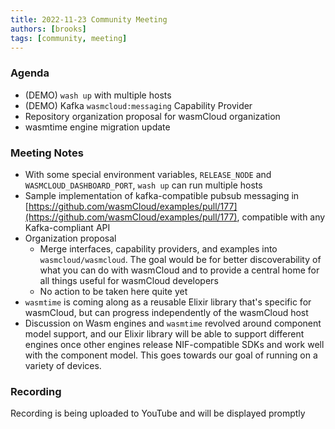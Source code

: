 ```yaml
---
title: 2022-11-23 Community Meeting
authors: [brooks]
tags: [community, meeting]
---
```


### Agenda
- (DEMO) `wash up` with multiple hosts
- (DEMO) Kafka `wasmcloud:messaging` Capability Provider 
- Repository organization proposal for wasmCloud organization 
- wasmtime engine migration update

<!--truncate-->

### Meeting Notes
- With some special environment variables, `RELEASE_NODE` and `WASMCLOUD_DASHBOARD_PORT`, `wash up` can run multiple hosts
- Sample implementation of kafka-compatible pubsub messaging in [https://github.com/wasmCloud/examples/pull/177](https://github.com/wasmCloud/examples/pull/177), compatible with any Kafka-compliant API
- Organization proposal
  - Merge interfaces, capability providers, and examples into `wasmcloud/wasmcloud`. The goal would be for better discoverability of what you can do with wasmCloud and to provide a central home for all things useful for wasmCloud developers
  - No action to be taken here quite yet
- `wasmtime` is coming along as a reusable Elixir library that's specific for wasmCloud, but can progress independently of the wasmCloud host
- Discussion on Wasm engines and `wasmtime` revolved around component model support, and our Elixir library will be able to support different engines once other engines release NIF-compatible SDKs and work well with the component model. This goes towards our goal of running on a variety of devices.

### Recording
Recording is being uploaded to YouTube and will be displayed promptly
